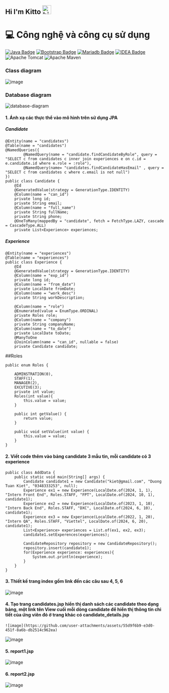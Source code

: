 ## Hi I'm Kitto <img src="https://user-images.githubusercontent.com/1303154/88677602-1635ba80-d120-11ea-84d8-d263ba5fc3c0.gif" width="28px" height="28px" alt="hi">

# 💻 Công nghệ và công cụ sử dụng
[![Java Badge](https://img.shields.io/badge/Java-ED8B00?style=for-the-badge&logo=openjdk&logoColor=white)](#) [![Bootstrap Badge](https://img.shields.io/badge/Bootstrap-563D7C?style=for-the-badge&logo=bootstrap&logoColor=white)](#) [![Mariadb Badge](https://img.shields.io/badge/MariaDB-003545?style=for-the-badge&logo=mariadb&logoColor=white)](#) [![IDEA Badge](https://img.shields.io/badge/IntelliJ_IDEA-000000.svg?style=for-the-badge&logo=intellij-idea&logoColor=white)](#) ![Apache Tomcat](https://img.shields.io/badge/apache%20tomcat-%23F8DC75.svg?style=for-the-badge&logo=apache-tomcat&logoColor=black)
![Apache Maven](https://img.shields.io/badge/Apache%20Maven-C71A36?style=for-the-badge&logo=Apache%20Maven&logoColor=white)

### Class diagram
![image](https://github.com/user-attachments/assets/71ba9bf9-a9d9-4e05-9552-e87f7f077ba6)

### Database diagram
![database-diagram](https://github.com/user-attachments/assets/f56276b1-2993-4a5b-86f2-3d67185ef077)

#### 1. Ánh xạ các thực thể vào mô hình trên sử dụng JPA
##### Candidate
```
@Entity(name = "candidates")
@Table(name = "candidates")
@NamedQueries({
        @NamedQuery(name = "candidate.findCandidateByRole", query = "SELECT c from candidates c inner join experiences e on c.id = e.candidate.id where e.role = :role"),
        @NamedQuery(name= "candidates.findCandidateHasEmail" , query = "SELECT c from candidates c where c.email is not null")
})
public class Candidate {
    @Id
    @GeneratedValue(strategy = GenerationType.IDENTITY)
    @Column(name = "can_id")
    private long id;
    private String email;
    @Column(name = "full_name")
    private String fullName;
    private String phone;
    @OneToMany(mappedBy = "candidate", fetch = FetchType.LAZY, cascade = CascadeType.ALL)
    private List<Experience> experiences;
```

##### Experience
```
@Entity(name = "experiences")
@Table(name = "experiences")
public class Experience {
    @Id
    @GeneratedValue(strategy = GenerationType.IDENTITY)
    @Column(name = "exp_id")
    private long id;
    @Column(name = "from_date")
    private LocalDate fromDate;
    @Column(name = "work_desc")
    private String workDescription;

    @Column(name = "role")
    @Enumerated(value = EnumType.ORDINAL)
    private Roles role;
    @Column(name = "company")
    private String companyName;
    @Column(name = "to_date")
    private LocalDate toDate;
    @ManyToOne
    @JoinColumn(name = "can_id", nullable = false)
    private Candidate candidate;
```
##Roles
```
public enum Roles {

    ADMINSTRATION(0),
    STAFF(1),
    MANAGER(2),
    EXCUTIVE(3);
    private int value;
    Roles(int value){
        this.value = value;
    }

    public int getValue() {
        return value;
    }

    public void setValue(int value) {
        this.value = value;
    }
}
```

#### 2. Viết code thêm vào bảng candidate 3 mẫu tin, mỗi candidate có 3 experience
```
public class AddData {
    public static void main(String[] args) {
        Candidate candidate1 = new Candidate("kiet@gmail.com", "Duong Tuan Kiet", "0348333253", null);
        Experience ex1 = new Experience(LocalDate.of(2024, 1, 1), "Intern Front End", Roles.STAFF, "FPT", LocalDate.of(2024, 10, 1), candidate1);
        Experience ex2 = new Experience(LocalDate.of(2023, 1, 10), "Intern Back End", Roles.STAFF, "DXC", LocalDate.of(2024, 6, 10), candidate1);
        Experience ex3 = new Experience(LocalDate.of(2022, 1, 20), "Intern QA", Roles.STAFF, "Viettel", LocalDate.of(2024, 6, 20), candidate1);
        List<Experience> experiences = List.of(ex1, ex2, ex3);
        candidate1.setExperences(experiences);

        CandidateRepository repository = new CandidateRepository();
        repository.insert(candidate1);
        for(Experience experience: experiences){
            System.out.println(experience);
        }
    }
}
```
#### 3. Thiết kế trang index gồm link đến các câu sau 4, 5, 6
   ![image](https://github.com/user-attachments/assets/f013982c-12a5-4bbc-9828-d320efd219b2)
#### 4. Tạo trang candidates.jsp hiển thị danh sách các candidate theo dạng bảng, một link tên View cuối mỗi dòng candidate để hiển thị thông tin chi tiết của ứng viên đó ở trang khác có candidate_details.jsp
    ![image](https://github.com/user-attachments/assets/55d9f6b9-e3d0-451f-8a6b-db2514c962ea)
   ![image](https://github.com/user-attachments/assets/71b90950-f2eb-42eb-95d2-f2248fc8a213)
#### 5. report1.jsp 
   ![image](https://github.com/user-attachments/assets/2c3fa5b2-1fbd-41f7-ae4b-eff1c1149bb3)
#### 6. report2.jsp
   ![image](https://github.com/user-attachments/assets/bef25c40-4575-4f68-855f-fa0fd03b4c4a)







